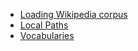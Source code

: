 * [Loading Wikipedia corpus](corpusIteratorWikiWords.py)
* [Local Paths](paths.py)
* [Vocabularies](vocabularies)
